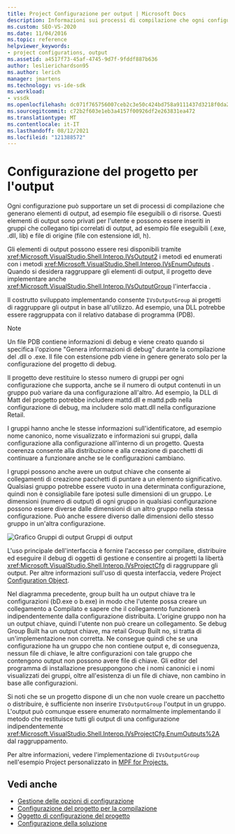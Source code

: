 ```yaml
---
title: Project Configurazione per output | Microsoft Docs
description: Informazioni sui processi di compilazione che ogni configurazione può supportare e sulle interfacce e i metodi con cui gli elementi di output possono essere resi disponibili.
ms.custom: SEO-VS-2020
ms.date: 11/04/2016
ms.topic: reference
helpviewer_keywords:
- project configurations, output
ms.assetid: a4517f73-45af-4745-9d7f-9fddf887b636
author: leslierichardson95
ms.author: lerich
manager: jmartens
ms.technology: vs-ide-sdk
ms.workload:
- vssdk
ms.openlocfilehash: dc071f765756007ceb2c3e50c424bd758a9111437d3218f0da20db7d2fd50c65
ms.sourcegitcommit: c72b2f603e1eb3a4157f00926df2e263831ea472
ms.translationtype: MT
ms.contentlocale: it-IT
ms.lasthandoff: 08/12/2021
ms.locfileid: "121388572"
---
```

# <a name="project-configuration-for-output"></a>Configurazione del progetto per l'output
Ogni configurazione può supportare un set di processi di compilazione che generano elementi di output, ad esempio file eseguibili o di risorse. Questi elementi di output sono privati per l'utente e possono essere inseriti in gruppi che collegano tipi correlati di output, ad esempio file eseguibili (.exe, .dll, lib) e file di origine (file con estensione idl, h).

 Gli elementi di output possono essere resi disponibili tramite <xref:Microsoft.VisualStudio.Shell.Interop.IVsOutput2> i metodi ed enumerati con i metodi <xref:Microsoft.VisualStudio.Shell.Interop.IVsEnumOutputs> . Quando si desidera raggruppare gli elementi di output, il progetto deve implementare anche <xref:Microsoft.VisualStudio.Shell.Interop.IVsOutputGroup> l'interfaccia .

 Il costrutto sviluppato implementando consente `IVsOutputGroup` ai progetti di raggruppare gli output in base all'utilizzo. Ad esempio, una DLL potrebbe essere raggruppata con il relativo database di programma (PDB).

> [!NOTE]
> Un file PDB contiene informazioni di debug e viene creato quando si specifica l'opzione "Genera informazioni di debug" durante la compilazione del .dll o .exe. Il file con estensione pdb viene in genere generato solo per la configurazione del progetto di debug.

 Il progetto deve restituire lo stesso numero di gruppi per ogni configurazione che supporta, anche se il numero di output contenuti in un gruppo può variare da una configurazione all'altro. Ad esempio, la DLL di Matt del progetto potrebbe includere mattd.dll e mattd.pdb nella configurazione di debug, ma includere solo matt.dll nella configurazione Retail.

 I gruppi hanno anche le stesse informazioni sull'identificatore, ad esempio nome canonico, nome visualizzato e informazioni sui gruppi, dalla configurazione alla configurazione all'interno di un progetto. Questa coerenza consente alla distribuzione e alla creazione di pacchetti di continuare a funzionare anche se le configurazioni cambiano.

 I gruppi possono anche avere un output chiave che consente ai collegamenti di creazione pacchetti di puntare a un elemento significativo. Qualsiasi gruppo potrebbe essere vuoto in una determinata configurazione, quindi non è consigliabile fare ipotesi sulle dimensioni di un gruppo. Le dimensioni (numero di output) di ogni gruppo in qualsiasi configurazione possono essere diverse dalle dimensioni di un altro gruppo nella stessa configurazione. Può anche essere diverso dalle dimensioni dello stesso gruppo in un'altra configurazione.

 ![Grafico Gruppi di output](../../extensibility/internals/media/vsoutputgroups.gif "vsOutputGroups") Gruppi di output

 L'uso principale dell'interfaccia è fornire l'accesso per compilare, distribuire ed eseguire il debug di oggetti di gestione e consentire ai progetti la libertà <xref:Microsoft.VisualStudio.Shell.Interop.IVsProjectCfg> di raggruppare gli output. Per altre informazioni sull'uso di questa interfaccia, vedere Project [Configuration Object](../../extensibility/internals/project-configuration-object.md).

 Nel diagramma precedente, group built ha un output chiave tra le configurazioni (bD.exe o b.exe) in modo che l'utente possa creare un collegamento a Compilato e sapere che il collegamento funzionerà indipendentemente dalla configurazione distribuita. L'origine gruppo non ha un output chiave, quindi l'utente non può creare un collegamento. Se debug Group Built ha un output chiave, ma retail Group Built no, si tratta di un'implementazione non corretta. Ne consegue quindi che se una configurazione ha un gruppo che non contiene output e, di conseguenza, nessun file di chiave, le altre configurazioni con tale gruppo che contengono output non possono avere file di chiave. Gli editor del programma di installazione presuppongono che i nomi canonici e i nomi visualizzati dei gruppi, oltre all'esistenza di un file di chiave, non cambino in base alle configurazioni.

 Si noti che se un progetto dispone di un che non vuole creare un pacchetto o distribuire, è sufficiente non inserire `IVsOutputGroup` l'output in un gruppo. L'output può comunque essere enumerato normalmente implementando il metodo che restituisce tutti gli output di una configurazione indipendentemente <xref:Microsoft.VisualStudio.Shell.Interop.IVsProjectCfg.EnumOutputs%2A> dal raggruppamento.

 Per altre informazioni, vedere l'implementazione di `IVsOutputGroup` nell'esempio Project personalizzato in [MPF for Projects.](https://github.com/tunnelvisionlabs/MPFProj10)

## <a name="see-also"></a>Vedi anche
- [Gestione delle opzioni di configurazione](../../extensibility/internals/managing-configuration-options.md)
- [Configurazione del progetto per la compilazione](../../extensibility/internals/project-configuration-for-building.md)
- [Oggetto di configurazione del progetto](../../extensibility/internals/project-configuration-object.md)
- [Configurazione della soluzione](../../extensibility/internals/solution-configuration.md)
